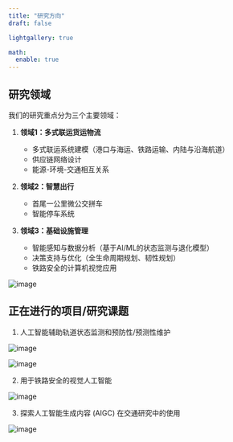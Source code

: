 ```yaml
---
title: "研究方向"
draft: false

lightgallery: true

math:
  enable: true
---
```


## 研究领域

我们的研究重点分为三个主要领域：

1. **领域1：多式联运货运物流**
   - 多式联运系统建模（港口与海运、铁路运输、内陆与沿海航道）
   - 供应链网络设计
   - 能源-环境-交通相互关系

2. **领域2：智慧出行**
   - 首尾一公里微公交拼车
   - 智能停车系统

3. **领域3：基础设施管理**
   - 智能感知与数据分析（基于AI/ML的状态监测与退化模型）
   - 决策支持与优化（全生命周期规划、韧性规划）
   - 铁路安全的计算机视觉应用

![image](https://github.com/HKUST-Trans-Lab/HKUST-Trans-Lab.github.io/assets/55651568/0a3f348c-7dbf-467b-983e-f2755a6836e2)

## 正在进行的项目/研究课题

1. 人工智能辅助轨道状态监测和预防性/预测性维护

![image](https://github.com/HKUST-Trans-Lab/HKUST-Trans-Lab.github.io/assets/55651568/e7e7c811-720e-42b2-8cac-f0e44da63c5e)

![image](https://github.com/HKUST-Trans-Lab/HKUST-Trans-Lab.github.io/assets/55651568/136d7d64-f59a-4f19-a4c3-c5dedfdec157)

2. 用于铁路安全的视觉人工智能

![image](https://github.com/HKUST-Trans-Lab/HKUST-Trans-Lab.github.io/assets/55651568/27289c67-05af-4790-bc2e-2afffca453fb)

3. 探索人工智能生成内容 (AIGC) 在交通研究中的使用

![image](https://github.com/HKUST-Trans-Lab/HKUST-Trans-Lab.github.io/assets/55651568/e4df672e-a730-46fd-a6b3-abcfc92c55d3)
